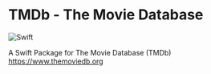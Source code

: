 # TMDb - The Movie Database

![Swift](https://github.com/adamayoung/TMDb/workflows/Swift/badge.svg)

A Swift Package for The Movie Database (TMDb) <https://www.themoviedb.org>
